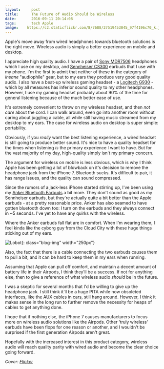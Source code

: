 ```yaml
---
layout:     post
title:      The Future of Audio Should be Wireless
date:       2016-09-11 20:14:08
tags:       tech Apple
image: 	  https://c2.staticflickr.com/8/7688/27519453045_97f4196c70_k.jpg
---
```


Apple's move away from wired headphones towards bluetooth solutions is the right move. Wireless audio is simply a better experience on mobile and desktop.<!--break-->

I appreciate high quality audio. I have a pair of [Sony MDR7506](https://www.amazon.com/Sony-MDR7506-Professional-Diaphragm-Headphone/dp/B000AJIF4E) headphones which I use on my desktop, and [Sennheiser CS300](https://www.amazon.com/Sennheiser-II-Precision-Enhanced-Earbuds/dp/B001EZYMF4) earbuds that I use with my phone. I'm the first to admit that neither of these in the category of *insane* "audiophile" gear, but to my ears they produce very good quality audio. I also have a beat-up wireless gaming headset - a [Logitech G930](https://www.amazon.com/Logitech-Wireless-Surround-Headphones-Microphone/dp/B003VANOFY) - which by all measures has inferior sound quality to my other headphones. However, I use my gaming headset probably about 90% of the time for general listening because of the much better ease of use.

It's extremely convenient to throw on my wireless headset, and then *not care* about the cord. I can walk around, even go into another room without caring about juggling a cable, all while still having music streamed from my desktop to my ears. The case for wireless audio on desktop is super simple: portability.

Obviously, if you *really* want the best listening experience, a wired headset is still going to produce better sound. It's nice to have a quality headset for the times when listening *is* the primary experience I want to have. But for the vast majority of my day, high-quality simply isn't my primary concern.

The argument for wireless on mobile is less obvious, which is why I think Apple has been getting a lot of blowback on it's decision to remove the headphone jack from the iPhone 7. Bluetooth sucks. It's difficult to pair, it has range issues, and the quality can sound compressed.

Since the rumors of a jack-less iPhone started stirring up, I've been using my [Anker Bluetooth Earbuds](https://www.amazon.com/Anker-SoundBuds-Headphones-Cancellation-Sweatproof/dp/B016Y8XJCW) a bit more. They don't sound as good as my Sennheiser earbuds, but they're actually quite a bit better than the Apple earbuds - at a pretty reasonable price. Anker has also seamed to have gotten bluetooth down too: I turn on the earbuds and they always connect in ~5 seconds. I've yet to have any quirks with the wireless.

Where the Anker earbuds fall flat are in comfort. When I'm wearing them, I feel kinda like the cyborg guy from the Cloud City with these huge things sticking out of my ears.

![Lobot](http://vignette2.wikia.nocookie.net/starwars/images/9/96/SWE_Lobot.jpg/revision/latest/scale-to-width-down/499?cb=20160123060717){: class="blog-img" width="250px"}

Also, the fact that there is a cable connecting the two earbuds causes them to pull a bit, and it can be hard to keep them in my ears when running.

Assuming that Apple can pull off comfort, and maintain a decent amount of battery life in their Airpods, I think they'll be a success. If not for anything else, then to give a reference of what wireless audio *should* be in the future.

I was a skeptic for several months that I'd be willing to give up the headphone jack. I still think it'll be a huge PITA while now obsoleted interfaces, like the AUX cables in cars, still hang around. However, I think it makes sense in the long run to further remove the necessity for heaps of cables to get anything done.

I hope that if nothing else, the iPhone 7 causes manufacturers to focus more on wireless audio solutions like the Airpods. Other 'truly wireless' earbuds have been flops for one reason or another, and I wouldn't be surprised if the first generation Airpods aren't great. 

Hopefully with the increased interest in this product category, wireless audio will reach quality parity with wired audio and become the clear choice going forward. 

*Cover: [Flicker](https://c2.staticflickr.com/8/7688/27519453045_97f4196c70_k.jpg)*
